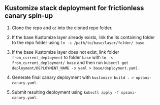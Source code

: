 ## Kustomize stack deployment for frictionless canary spin-up


1. Clone the repo and `cd` into the cloned repo folder.

1. If the base Kustomize layer already exists, link the its containing folder to the repo folder using `ln -s /path/to/base/layer/folder/ base`.

1. If the base Kustomize layer does not exist, link folder `from_current_deployment` to folder `base` with `ln -s from_current_deployment/ base` and then run `kubectl get deployment/DEPLOYMENT_NAME -o yaml > base/deployment.yaml`.

1. Generate final canary deployment with `kustomize build . > opsani-canary.yaml`.

1. Submit resulting deployment using `kubectl apply -f opsani-canary.yaml`.
